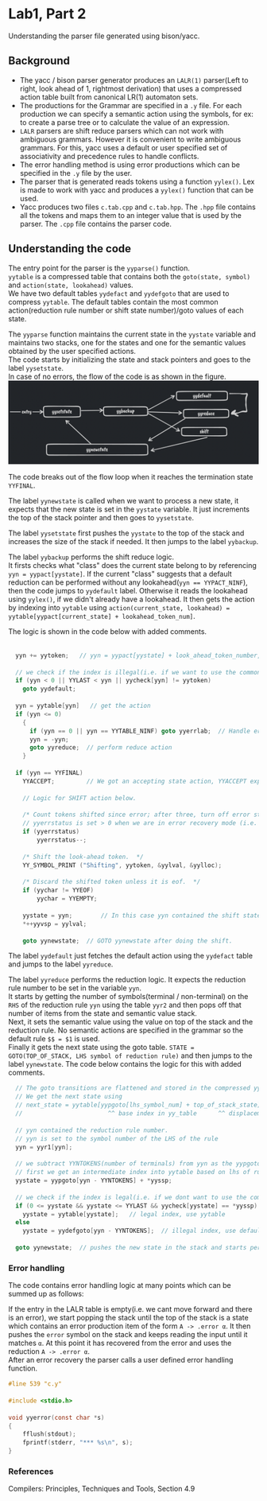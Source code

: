 # Lab1, Part 2

Understanding the parser file generated using bison/yacc.

## Background

- The yacc / bison parser generator produces an `LALR(1)` parser(Left to right, look ahead of 1, rightmost derivation) that uses a compressed action table built from canonical LR(1) automaton sets.
- The productions for the Grammar are specified in a `.y` file. For each production we can specify a semantic action using the symbols, for ex: to create a parse tree or to calculate the value of an expression.
- `LALR` parsers are shift reduce parsers which can not work with ambiguous grammars. However it is convenient to write ambiguous grammars. For this, yacc uses a default or user specified set of associativity and precedence rules to handle conflicts.
- The error handling method is using error productions which can be specified in the `.y` file by the user. 
- The parser that is generated reads tokens using a function `yylex()`. Lex is made to work with yacc and produces a `yylex()` function that can be used. 
- Yacc produces two files `c.tab.cpp` and `c.tab.hpp`. The `.hpp` file contains all the tokens and maps them to an integer value that is used by the parser. The `.cpp` file contains the parser code. 


## Understanding the code

The entry point for the parser is the `yyparse()` function.   
`yytable` is a compressed table that contains both the `goto(state, symbol)` and `action(state, lookahead)` values.   
We have two default tables `yydefact` and `yydefgoto` that are used to compress `yytable`. The default tables contain the most common action(reduction rule number or shift state number)/goto values of each state.


The `yyparse` function maintains the current state in the `yystate` variable and maintains two stacks, one for the states and one for the semantic values obtained by the user specified actions.  
The code starts by initializing the state and stack pointers and goes to the label `yysetstate`.  
In case of no errors, the flow of the code is as shown in the figure.   
![](l1p2.png)

The code breaks out of the flow loop when it reaches the termination state `YYFINAL`.  


The label `yynewstate` is called when we want to process a new state, it expects that the new state is set in the `yystate` variable. It just increments the top of the stack pointer and then goes to `yysetstate`.  


The label `yysetstate` first pushes the `yystate` to the top of the stack and increases the size of the stack if needed. It then jumps to the label `yybackup`.   


The label `yybackup` performs the shift reduce logic.  
It firsts checks what "class" does the current state belong to by referencing `yyn = yypact[yystate]`. If the current "class" suggests that a default reduction can be performed without any lookahead(`yyn == YYPACT_NINF`), then the code jumps to `yydefault` label. Otherwise it reads the lookahead using `yylex()`, if we didn't already have a lookahead. It then gets the action by indexing into `yytable` using `action(current_state, lookahead) = yytable[yypact[current_state] + lookahead_token_num]`.

The logic is shown in the code below with added comments. 
```c

  yyn += yytoken;   // yyn = yypact[yystate] + look_ahead_token_number, which is used to index into yytable

  // we check if the index is illegal(i.e. if we want to use the common default action)
  if (yyn < 0 || YYLAST < yyn || yycheck[yyn] != yytoken)   
    goto yydefault;                                          

  yyn = yytable[yyn]   // get the action
  if (yyn <= 0)
    {
      if (yyn == 0 || yyn == YYTABLE_NINF) goto yyerrlab;  // Handle error 
      yyn = -yyn;
      goto yyreduce;  // perform reduce action
    }

  if (yyn == YYFINAL)
    YYACCEPT;         // We got an accepting state action, YYACCEPT expands to goto acceptlab; 

    // Logic for SHIFT action below. 

    /* Count tokens shifted since error; after three, turn off error status.  */
    // yyerrstatus is set > 0 when we are in error recovery mode (i.e. we are looking to match an error production A -> error α)
    if (yyerrstatus)
        yyerrstatus--;

    /* Shift the look-ahead token.  */
    YY_SYMBOL_PRINT ("Shifting", yytoken, &yylval, &yylloc);

    /* Discard the shifted token unless it is eof.  */
    if (yychar != YYEOF)
        yychar = YYEMPTY;

    yystate = yyn;        // In this case yyn contained the shift state.  
    *++yyvsp = yylval;

    goto yynewstate;  // GOTO yynewstate after doing the shift. 
```   



The label `yydefault` just fetches the default action using the `yydefact` table and jumps to the label `yyreduce`.   


The label `yyreduce` performs the reduction logic. It expects the reduction rule number to be set in the variable `yyn`.   
It starts by getting the number of symbols(terminal / non-terminal) on the `RHS` of the reduction rule `yyn` using the table `yyr2` and then pops off that number of items from the state and semantic value stack.  
Next, it sets the semantic value using the value on top of the stack and the reduction rule. No semantic actions are specified in the grammar so the default rule `$$ = $1` is used.   
Finally it gets the next state using the goto table. `STATE = GOTO(TOP_OF_STACK, LHS symbol of reduction rule)` and then jumps to the label `yynewstate`. 
The code below contains the logic for this with added comments. 

```c
  // The goto transitions are flattened and stored in the compressed yytable. 
  // We get the next state using 
  // next_state = yytable[yypgoto[lhs_symbol_num] + top_of_stack_state]
  //                        ^^ base index in yy_table      ^^ displacement

  // yyn contained the reduction rule number.
  // yyn is set to the symbol number of the LHS of the rule
  yyn = yyr1[yyn];

  // we subtract YYNTOKENS(number of terminals) from yyn as the yypgoto table only contains transitions for non terminals. 
  // first we get an intermediate index into yytable based on lhs of rule and top of stack
  yystate = yypgoto[yyn - YYNTOKENS] + *yyssp; 

  // we check if the index is legal(i.e. if we dont want to use the common default action)
  if (0 <= yystate && yystate <= YYLAST && yycheck[yystate] == *yyssp)
    yystate = yytable[yystate];   // legal index, use yytable
  else
    yystate = yydefgoto[yyn - YYNTOKENS];  // illegal index, use default value

  goto yynewstate;  // pushes the new state in the stack and starts performs the action for it.

```

### Error handling

The code contains error handling logic at many points which can be summed up as follows:

If the entry in the LALR table is empty(i.e. we cant move forward and there is an error), we start popping the stack until the top of the stack is a state which contains an error production item of the form `A -> .error α`. It then pushes the `error` symbol on the stack and keeps reading the input until it matches `α`. At this point it has recovered from the error and uses the reduction `A -> .error α`.    
After an error recovery the parser calls a user defined error handling function.   
```c
#line 539 "c.y"

#include <stdio.h>

void yyerror(const char *s)
{
	fflush(stdout);
	fprintf(stderr, "*** %s\n", s);
}
```


### References 

Compilers: Principles, Techniques and Tools, Section 4.9